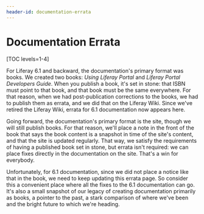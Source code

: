```yaml
---
header-id: documentation-errata
---
```


# Documentation Errata

[TOC levels=1-4]

For Liferay 6.1 and backward, the documentation's primary format was books. We
created two books: *Using Liferay Portal* and *Liferay Portal Developers Guide*.
When you publish a book, it's set in stone: that ISBN must point to that book,
and that book must be the same everywhere. For that reason, when we had
post-publication corrections to the books, we had to publish them as errata, and
we did that on the Liferay Wiki. Since we've retired the Liferay Wiki, errata
for 6.1 documentation now appears here. 

Going forward, the documentation's primary format is the site, though we will
still publish books. For that reason, we'll place a note in the front of the
book that says the book content is a snapshot in time of the site's content, and
that the site is updated regularly. That way, we satisfy the requirements of
having a published book set in stone, but errata isn't required: we can place
fixes directly in the documentation on the site. That's a win for everybody. 

Unfortunately, for 6.1 documentation, since we did not place a notice like that
in the book, we need to keep updating this errata page. So consider this a
convenient place where all the fixes to the 6.1 documentation can go. It's also
a small snapshot of our legacy of creating documentation primarily as books, a
pointer to the past, a stark comparison of where we've been and the bright
future to which we're heading. 
